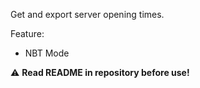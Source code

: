 Get and export server opening times.

Feature:
- NBT Mode

:warning: **Read README in repository before use!**